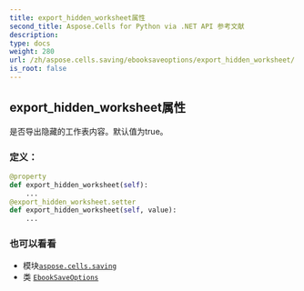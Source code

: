 ```yaml
---
title: export_hidden_worksheet属性
second_title: Aspose.Cells for Python via .NET API 参考文献
description:
type: docs
weight: 280
url: /zh/aspose.cells.saving/ebooksaveoptions/export_hidden_worksheet/
is_root: false
---
```

## export_hidden_worksheet属性

是否导出隐藏的工作表内容。默认值为true。
### 定义：
```python
@property
def export_hidden_worksheet(self):
    ...
@export_hidden_worksheet.setter
def export_hidden_worksheet(self, value):
    ...
```

### 也可以看看
* 模块[`aspose.cells.saving`](../../)
* 类 [`EbookSaveOptions`](/cells/python-net/zh/aspose.cells.saving/ebooksaveoptions)
